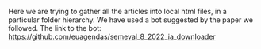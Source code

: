 Here we are trying to gather all the articles into local html files, in a particular folder hierarchy.
We have used a bot suggested by the paper we followed. The link to the bot: https://github.com/euagendas/semeval_8_2022_ia_downloader

